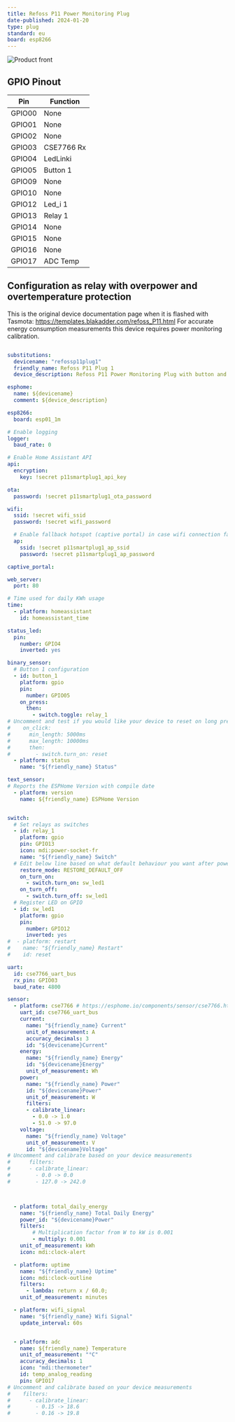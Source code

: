 ```yaml
---
title: Refoss P11 Power Monitoring Plug
date-published: 2024-01-20
type: plug
standard: eu
board: esp8266
---
```


![Product front](./refoss_P11.webp "Product image")

## GPIO Pinout

| Pin    | Function                    |
| ------ | --------------------------- |
| GPIO00 | None                        |
| GPIO01 | None                        |
| GPIO02 | None                        |
| GPIO03 | CSE7766 Rx                  |
| GPIO04 | LedLinki                    |
| GPIO05 | Button 1                    |
| GPIO09 | None                        |
| GPIO10 | None                        |
| GPIO12 | Led_i 1                     |
| GPIO13 | Relay 1                     |
| GPIO14 | None                        |
| GPIO15 | None                        |
| GPIO16 | None                        |
| GPIO17 | ADC Temp                    |

## Configuration as relay with overpower and overtemperature protection

This is the original device documentation page when it is flashed with Tasmota: https://templates.blakadder.com/refoss_P11.html
For accurate energy consumption measurements this device requires power monitoring calibration.

```yaml

substitutions:
  devicename: "refossp11plug1"
  friendly_name: Refoss P11 Plug 1
  device_description: Refoss P11 Power Monitoring Plug with button and RGB led.

esphome:
  name: ${devicename}
  comment: ${device_description}

esp8266:
  board: esp01_1m

# Enable logging
logger:
  baud_rate: 0

# Enable Home Assistant API
api:
  encryption:
    key: !secret p11smartplug1_api_key

ota:
  password: !secret p11smartplug1_ota_password

wifi:
  ssid: !secret wifi_ssid
  password: !secret wifi_password

  # Enable fallback hotspot (captive portal) in case wifi connection fails
  ap:
    ssid: !secret p11smartplug1_ap_ssid
    password: !secret p11smartplug1_ap_password

captive_portal:

web_server:
  port: 80

# Time used for daily KWh usage  
time:
  - platform: homeassistant
    id: homeassistant_time

status_led:
  pin:
    number: GPIO4
    inverted: yes

binary_sensor:
  # Button 1 configuration
  - id: button_1
    platform: gpio
    pin:
      number: GPIO05
    on_press:
      then:
        - switch.toggle: relay_1
# Uncomment and test if you would like your device to reset on long press
#    on_click:
#      min_length: 5000ms
#      max_length: 10000ms
#      then:
#        - switch.turn_on: reset
  - platform: status
    name: "${friendly_name} Status"

text_sensor:
# Reports the ESPHome Version with compile date
  - platform: version
    name: ${friendly_name} ESPHome Version


switch:
  # Set relays as switches
  - id: relay_1
    platform: gpio
    pin: GPIO13
    icon: mdi:power-socket-fr
    name: "${friendly_name} Switch"
  # Edit below line based on what default behaviour you want after power outage
    restore_mode: RESTORE_DEFAULT_OFF
    on_turn_on:
      - switch.turn_on: sw_led1
    on_turn_off:
      - switch.turn_off: sw_led1
  # Register LED on GPIO
  - id: sw_led1
    platform: gpio
    pin:
      number: GPIO12
      inverted: yes
#  - platform: restart
#    name: "${friendly_name} Restart"
#    id: reset

uart:
  id: cse7766_uart_bus
  rx_pin: GPIO03
  baud_rate: 4800

sensor:
  - platform: cse7766 # https://esphome.io/components/sensor/cse7766.html
    uart_id: cse7766_uart_bus
    current:
      name: "${friendly_name} Current"
      unit_of_measurement: A
      accuracy_decimals: 3
      id: "${devicename}Current"
    energy:
      name: "${friendly_name} Energy"
      id: "${devicename}Energy"
      unit_of_measurement: Wh
    power:
      name: "${friendly_name} Power"
      id: "${devicename}Power"
      unit_of_measurement: W
      filters:
      - calibrate_linear:
        - 0.0 -> 1.0
        - 51.0 -> 97.0
    voltage:
      name: "${friendly_name} Voltage"
      unit_of_measurement: V
      id: "${devicename}Voltage"
# Uncomment and calibrate based on your device measurements
#      filters:
#      - calibrate_linear:
#        - 0.0 -> 0.0
#        - 127.0 -> 242.0



  - platform: total_daily_energy
    name: "${friendly_name} Total Daily Energy"
    power_id: "${devicename}Power"
    filters:
        # Multiplication factor from W to kW is 0.001
        - multiply: 0.001
    unit_of_measurement: kWh
    icon: mdi:clock-alert

  - platform: uptime
    name: "${friendly_name} Uptime"
    icon: mdi:clock-outline
    filters:
      - lambda: return x / 60.0;
    unit_of_measurement: minutes

  - platform: wifi_signal
    name: "${friendly_name} Wifi Signal"
    update_interval: 60s


  - platform: adc
    name: ${friendly_name} Temperature
    unit_of_measurement: "°C"
    accuracy_decimals: 1
    icon: "mdi:thermometer"
    id: temp_analog_reading
    pin: GPIO17
# Uncomment and calibrate based on your device measurements
#    filters:
#      - calibrate_linear:
#        - 0.15 -> 18.6
#        - 0.16 -> 19.8
```
